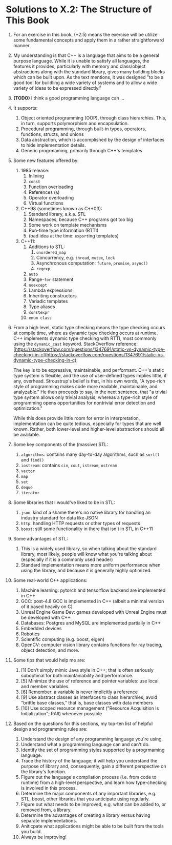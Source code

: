 # Solutions to X.2: The Structure of This Book

1. For an exercise in this book, (*2.5) means the exercise will be utilize some fundamental concepts and apply them in a rather straightforward manner.
2. My understanding is that C++ is a language that aims to be a general purpose language. While it is unable to satisfy all languages, the features it provides, particularly with memory and class/object abstractions along with the standard library, gives many building blocks which can be built upon. As the text mentions, it was designed "to be a good tool for buildling a wide variety of systems and to allow a wide variety of ideas to be expressed directly."
3. **(TODO)** I think a good programming language can ...
4. It supports:
   1. Object oriented programming (OOP), through class hierarchies. This, in turn, supports polymorphism and encapsulation.
   2. Procedural programming, through built-in types, operators, functions, structs, and unions
   3. Data abstraction, which is accomplished by the design of interfaces to hide implementation details.
   4. Generic progrmaming, primarily through C++'s templates
5. Some new features offered by:
   1. 1985 release:
      1. Inlining
      2. `const`
      3. Function overloading
      4. References (`&`)
      5. Operator overloading
      6. Virtual functions
   2. C++98 (sometimes known as C++03):
      1. Standard library, a.k.a. STL
      2. Namespaces, because C++ programs got too big
      3. Some work on template mechanisms
      4. Run-time type information (RTTI)
      5. (bad idea at the time: `export`ing templates)
   3. C++11:
      1. Additions to STL:
         1. `unordered_map`
         2. Concurrency, e.g. `thread`, `mutex`, `lock`
         3. Asynchronous computation: `future`, `promise`, `async()`
         4. `regexp`
      2. `auto`
      3. Range-`for` statement
      4. `noexcept`
      5. Lambda expressions
      6. Inheriting constructors
      7. Variadic templates
      8. Type aliases
      9.  `constexpr`
      10. `enum class`
6. From a high level, static type checking means the type checking occurs at compile time, where as dynamic type checking occurs at runtime. C++ implements dynamic type checking with RTTI, most commonly using the `dynamic_cast` keyword. StackOverflow reference: [https://stackoverflow.com/questions/1347691/static-vs-dynamic-type-checking-in-c](https://stackoverflow.com/questions/1347691/static-vs-dynamic-type-checking-in-c).

    The key is to be expressive, maintainable, and performant. C++'s static type system is flexible, and the use of user-defined types implies little, if any, overhead. Stroustrup's belief is that, in his own words, "A type-rich style of programming makes code more readable, maintainable, and analyzable." He then proceeds to say, in the next sentence, that "a trivial type system allows only trivial analysis, whereas a type-rich style of programming opens opportunities for nontrivial error detection and optimization."
    
    While this does provide little room for error in interpretation, implementation can be quite tedious, especially for types that are well known. Rather, both lower-level and higher-level abstractions should all be available.

7. Some key components of the (massive) STL:
   1. `algorithms`: contains many day-to-day algorithms, such as `sort()` and `find()`
   2. `iostream`: contains `cin`, `cout`, `istream`, `ostream`
   3. `vector`
   4. `map`
   5. `set`
   6. `deque`
   7. `iterator`
8. Some libraries that I would've liked to be in STL:
   1. `json`: kind of a shame there's no native library for handling an industry standard for data like JSON
   2. `http`: handling HTTP requests or other types of requests
   3. `boost`: still some functionality in there that isn't in STL in C++11
9. Some advantages of STL:
   1. This is a widely used library, so when talking about the standard library, most likely, people will know what you're talking about (especially if it is a commonly used header)
   2. Standard implementation means more uniform performance when using the library, and because it is generally highly optimized.
10. Some real-world C++ applications:
    1. Machine learning: pytorch and tensorflow backend are implemented in C++
    2. GCC: post-4.8 GCC is implemented in C++ (albeit a minimal version of it based heavily on C)
    3. Unreal Engine Game Dev: games developed with Unreal Engine must be developed with C++
    4. Databases: Postgres and MySQL are implemented partially in C++
    5. Embedded devices
    6. Robotics
    7. Scientific computing (e.g. boost, eigen)
    8. OpenCV: computer vision library contains functions for ray tracing, object detection, and more.
11. Some tips that would help me are:
    1. [1] Don’t simply mimic Java style in C++; that is often seriously suboptimal for both maintainability and performance.
    2. [5] Minimize the use of reference and pointer variables: use local and member variables.
    3. [6] Remember: a variable is never implicitly a reference
    4. [9] Use abstract classes as interfaces to class hierarchies; avoid "brittle base classes," that is, base classes with data members
    5. [10] Use scoped resource management ("Resource Acquisition Is Initialization"; RAII) whenever possible
12. Based on the questions for this sections, my top-ten list of helpful design and programming rules are:
    1. Understand the design of any programming language you're using.
    2. Understand what a programming language can and can't do.
    3. Identify the set of programming styles supported by a progrmaming language.
    4. Trace the history of the language; it will help you understand the purpose of library and, consequently, gain a different perspective on the library's function.
    5. Figure out the language's compilation process (i.e. from code to runtime) from a high-level perspective, and learn how type-checking is involved in this process.
    6. Determine the major components of any important libraries, e.g. STL, boost, other libraries that you anticipate using regularly.
    7. Figure out what needs to be improved, e.g. what can be added to, or removed from, a library.
    8. Determine the advantages of creating a library versus having separate implementations.
    9. Aniticpate what applications might be able to be built from the tools you build.
    10. Always be improving!
